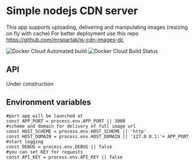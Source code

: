 # Simple nodejs CDN server 

This app supports uploading, delivering and manipulating images (resizing on fly with cache)
For better deployment use this repo https://github.com/mrspartak/js-cdn-images-dc

![Docker Cloud Automated build](https://img.shields.io/docker/cloud/automated/assorium/js-cdn-images?style=for-the-badge)
![Docker Cloud Build Status](https://img.shields.io/docker/cloud/build/assorium/js-cdn-images?style=for-the-badge)

## API
Under construction

## Environment variables
```
#port app will be launched at
const APP_PORT = process.env.APP_PORT || 3000
#scheme and domain for delivery of full image url
const HOST_SCHEME = process.env.HOST_SCHEME || 'http'
const HOST_DOMAIN = process.env.HOST_DOMAIN || '127.0.0.1:'+ APP_PORT
#start logging
const DEBUG = process.env.DEBUG || false
#you can set KEY for requests
const API_KEY = process.env.API_KEY || false
```
